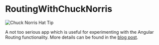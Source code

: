 # RoutingWithChuckNorris

![Chuck Norris Hat Tip](https://oraclefrontovikcom.files.wordpress.com/2020/08/cnrfrontpage.png)


A not too serious app which is useful for experimenting with the Angular Routing functionality. More details can be found in the [blog post](https://oraclefrontovik.com/2020/08/16/angular-routing-with-chuck-norris/). 
